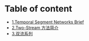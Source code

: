 # Table of content
* [1.Temporal Segment Networks Brief](TSN.md)
* [2.Two-Stream 方法简介](Two-Stream.md)
* [3.双流系列](chapter1.md)
